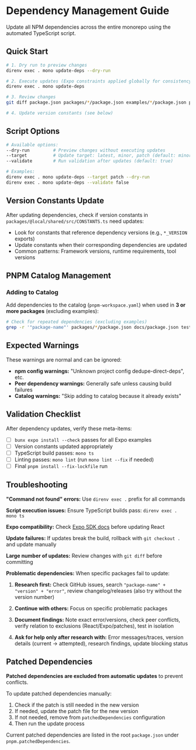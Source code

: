 # Dependency Management Guide

Update all NPM dependencies across the entire monorepo using the automated TypeScript script.

## Quick Start

```bash
# 1. Dry run to preview changes
direnv exec . mono update-deps --dry-run

# 2. Execute updates (Expo constraints applied globally for consistency)
direnv exec . mono update-deps

# 3. Review changes  
git diff package.json packages/*/package.json examples/*/package.json pnpm-lock.yaml

# 4. Update version constants (see below)
```

## Script Options

```bash
# Available options:
--dry-run         # Preview changes without executing updates
--target          # Update target: latest, minor, patch (default: minor)  
--validate        # Run validation after updates (default: true)

# Examples:
direnv exec . mono update-deps --target patch --dry-run
direnv exec . mono update-deps --validate false
```

## Version Constants Update

After updating dependencies, check if version constants in `packages/@local/shared/src/CONSTANTS.ts` need updates:

- Look for constants that reference dependency versions (e.g., `*_VERSION` exports)
- Update constants when their corresponding dependencies are updated
- Common patterns: Framework versions, runtime requirements, tool versions

## PNPM Catalog Management

### Adding to Catalog
Add dependencies to the catalog (`pnpm-workspace.yaml`) when used in **3 or more packages** (excluding examples):

```bash
# Check for repeated dependencies (excluding examples)
grep -r '"package-name"' packages/*/package.json docs/package.json tests/*/package.json | wc -l
```

## Expected Warnings

These warnings are normal and can be ignored:
- **npm config warnings:** "Unknown project config dedupe-direct-deps", etc.
- **Peer dependency warnings:** Generally safe unless causing build failures
- **Catalog warnings:** "Skip adding to catalog because it already exists"

## Validation Checklist

After dependency updates, verify these meta-items:

- [ ] `bunx expo install --check` passes for all Expo examples
- [ ] Version constants updated appropriately
- [ ] TypeScript build passes: `mono ts`
- [ ] Linting passes: `mono lint` (run `mono lint --fix` if needed)
- [ ] Final `pnpm install --fix-lockfile` run

## Troubleshooting

**"Command not found" errors:** Use `direnv exec .` prefix for all commands

**Script execution issues:** Ensure TypeScript builds pass: `direnv exec . mono ts`

**Expo compatibility:** Check [Expo SDK docs](https://docs.expo.dev/versions/latest/) before updating React

**Update failures:** If updates break the build, rollback with `git checkout .` and update manually

**Large number of updates:** Review changes with `git diff` before committing

**Problematic dependencies:** When specific packages fail to update:

1. **Research first:** Check GitHub issues, search `"package-name" + "version" + "error"`, review changelog/releases (also try without the version number)

2. **Continue with others:** Focus on specific problematic packages

3. **Document findings:** Note exact error/versions, check peer conflicts, verify relation to exclusions (React/Expo/patches), test in isolation

4. **Ask for help only after research with:** Error messages/traces, version details (current → attempted), research findings, update blocking status

## Patched Dependencies

**Patched dependencies are excluded from automatic updates** to prevent conflicts.

To update patched dependencies manually:
1. Check if the patch is still needed in the new version
2. If needed, update the patch file for the new version
3. If not needed, remove from `patchedDependencies` configuration
4. Then run the update process

Current patched dependencies are listed in the root `package.json` under `pnpm.patchedDependencies`.